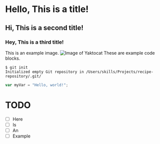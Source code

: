 # Hello, This is a title!
## Hi, This is a second title!
### Hey, This is a third title!
This is an example image.
![Image of Yaktocat](https://octodex.github.com/images/yaktocat.png)
These are example code blocks.

```
$ git init
Initialized empty Git repository in /Users/skills/Projects/recipe-repository/.git/
```

``` javascript
var myVar = "Hello, world!";
```
# TODO
- [ ] Here
- [ ] Is
- [ ] An
- [ ] Example
